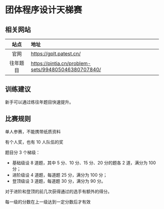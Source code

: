 # 团体程序设计天梯赛

## 相关网站

|站点|地址|
|:-:|:--|
|官网|https://gplt.patest.cn/|
|往年题目|https://pintia.cn/problem-sets/994805046380707840/|

## 训练建议

新手可以通过练往年题目快速提升。

## 比赛规则

单人参赛，不能携带纸质资料

有个人奖，也有 10 人队伍的奖

题目分 3 个梯级：

- 基础级设 8 道题，其中 5 分、10 分、15 分、20 分的题各 2 道，满分为 100 分；
- 进阶级设 4 道题，每道题 25 分，满分为 100 分；
- 登顶级设 3 道题，每道题 30 分，满分为 90 分。

对于进阶和登顶的前几次获得通过的选手有额外的得分。

每一级的分数在上一级达到一定分数后才有效
